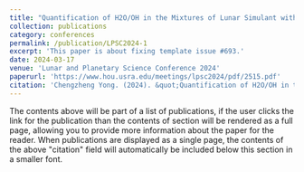 ```yaml
---
title: "Quantification of H2O/OH in the Mixtures of Lunar Simulant with H2O/OH Bearing Minerals"
collection: publications
category: conferences
permalink: /publication/LPSC2024-1
excerpt: 'This paper is about fixing template issue #693.'
date: 2024-03-17
venue: 'Lunar and Planetary Science Conference 2024'
paperurl: 'https://www.hou.usra.edu/meetings/lpsc2024/pdf/2515.pdf'
citation: 'Chengzheng Yong. (2024). &quot;Quantification of H2O/OH in the Mixtures of Lunar Simulant with H2O/OH Bearing Minerals.&quot; <i>LPSC 2024</i>. #2515.'
---
```


The contents above will be part of a list of publications, if the user clicks the link for the publication than the contents of section will be rendered as a full page, allowing you to provide more information about the paper for the reader. When publications are displayed as a single page, the contents of the above "citation" field will automatically be included below this section in a smaller font.
